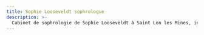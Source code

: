 ```yaml
---
title: Sophie Looseveldt sophrologue
description: >-
  Cabinet de sophrologie de Sophie Looseveldt à Saint Lon les Mines, informations et contact
---
```

